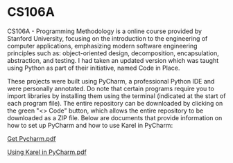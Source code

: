 # CS106A
CS106A - Programming Methodology is a online course provided by Stanford University, focusing on the introduction to the engineering of computer applications, emphasizing modern software engineering principles such as: object-oriented design, decomposition, encapsulation, abstraction, and testing. I had taken an updated version which was taught using Python as part of their initiative, named Code in Place.

These projects were built using PyCharm, a professional Python IDE and were personally annotated. Do note that certain programs require you to import libraries by installing them using the terminal (indicated at the start of each program file). The entire repository can be downloaded by clicking on the green "<> Code" button, which allows the entire repository to be downloaded as a ZIP file. Below are documents that provide information on how to set up PyCharm and how to use Karel in PyCharm:

[Get Pycharm.pdf](https://github.com/omcodedthis/CS106A/files/10199320/Get.Pycharm.pdf)

[Using Karel in PyCharm.pdf](https://github.com/omcodedthis/CS106A/files/10199321/Using.Karel.in.PyCharm.pdf)
